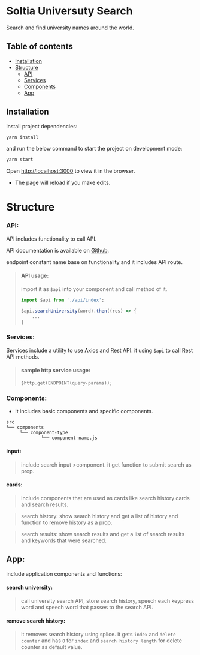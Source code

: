  # Soltia Universuty Search

Search and find university names around the world.
## Table of contents
- [Installation](#installation)
- [Structure](#structure)
  - [API](#api)
  - [Services](#services)
  - [Components](#components)
  - [App](#app)

## Installation

install project dependencies:

```bash
yarn install
```
and run the below command to start the project on development mode:

```bash
yarn start
```

Open [http://localhost:3000](http://localhost:3000) to view it in the browser.

- The page will reload if you make edits.
# Structure

### API:
API includes functionality to call API.

API documentation is available on [Github](https://github.com/Hipo/university-domains-list).

endpoint constant name base on functionality and it includes API route.
> #### API usage:
> import it as `$api` into your component and call method of it.
> ```javascript
> import $api from './api/index';
>
> $api.searchUniversity(word).then((res) => {
>     ...
> }
> ```
### Services:
Services include a utility to use Axios and Rest API.
it using `$api` to call Rest API methods.
> #### sample http service usage:
>```
> $http.get(ENDPOINT(query-params));
>```

### Components:
- It includes basic components and specific components.
```
src
└── components
     └── component-type
             └── component-name.js
```

#### input:
>include search input >component. it get function to submit search as prop.

#### cards:
>include components that are used as cards like search history cards and search results.

>search history: show search history and get a list of history and function to remove history as a prop.

>search results: show search results and get a list of search results and keywords that were searched.

## App:
include application components and functions:

#### search university:
>call university search API, store search history, speech each keypress word and speech word that passes to the search API.

#### remove search history:
>it removes search history using splice. it gets `index` and `delete counter` and has `0` for `index` and `search history length` for delete counter as default value.
